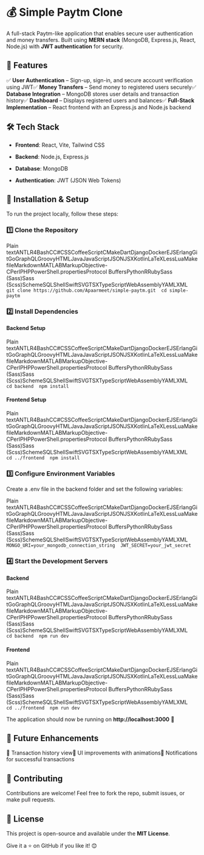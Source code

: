 💰 Simple Paytm Clone
=====================

A full-stack Paytm-like application that enables secure user authentication and money transfers. Built using **MERN stack** (MongoDB, Express.js, React, Node.js) with **JWT authentication** for security.

🚀 Features
-----------

✅ **User Authentication** – Sign-up, sign-in, and secure account verification using JWT✅ **Money Transfers** – Send money to registered users securely✅ **Database Integration** – MongoDB stores user details and transaction history✅ **Dashboard** – Displays registered users and balances✅ **Full-Stack Implementation** – React frontend with an Express.js and Node.js backend

🛠️ Tech Stack
--------------

*   **Frontend**: React, Vite, Tailwind CSS
    
*   **Backend**: Node.js, Express.js
    
*   **Database**: MongoDB
    
*   **Authentication**: JWT (JSON Web Tokens)
    

🔧 Installation & Setup
-----------------------

To run the project locally, follow these steps:

### 1️⃣ Clone the Repository

Plain textANTLR4BashCC#CSSCoffeeScriptCMakeDartDjangoDockerEJSErlangGitGoGraphQLGroovyHTMLJavaJavaScriptJSONJSXKotlinLaTeXLessLuaMakefileMarkdownMATLABMarkupObjective-CPerlPHPPowerShell.propertiesProtocol BuffersPythonRRubySass (Sass)Sass (Scss)SchemeSQLShellSwiftSVGTSXTypeScriptWebAssemblyYAMLXML`   git clone https://github.com/Apaarmeet/simple-paytm.git  cd simple-paytm   `

### 2️⃣ Install Dependencies

#### Backend Setup

Plain textANTLR4BashCC#CSSCoffeeScriptCMakeDartDjangoDockerEJSErlangGitGoGraphQLGroovyHTMLJavaJavaScriptJSONJSXKotlinLaTeXLessLuaMakefileMarkdownMATLABMarkupObjective-CPerlPHPPowerShell.propertiesProtocol BuffersPythonRRubySass (Sass)Sass (Scss)SchemeSQLShellSwiftSVGTSXTypeScriptWebAssemblyYAMLXML`   cd backend  npm install   `

#### Frontend Setup

Plain textANTLR4BashCC#CSSCoffeeScriptCMakeDartDjangoDockerEJSErlangGitGoGraphQLGroovyHTMLJavaJavaScriptJSONJSXKotlinLaTeXLessLuaMakefileMarkdownMATLABMarkupObjective-CPerlPHPPowerShell.propertiesProtocol BuffersPythonRRubySass (Sass)Sass (Scss)SchemeSQLShellSwiftSVGTSXTypeScriptWebAssemblyYAMLXML`   cd ../frontend  npm install   `

### 3️⃣ Configure Environment Variables

Create a .env file in the backend folder and set the following variables:

Plain textANTLR4BashCC#CSSCoffeeScriptCMakeDartDjangoDockerEJSErlangGitGoGraphQLGroovyHTMLJavaJavaScriptJSONJSXKotlinLaTeXLessLuaMakefileMarkdownMATLABMarkupObjective-CPerlPHPPowerShell.propertiesProtocol BuffersPythonRRubySass (Sass)Sass (Scss)SchemeSQLShellSwiftSVGTSXTypeScriptWebAssemblyYAMLXML`   MONGO_URI=your_mongodb_connection_string  JWT_SECRET=your_jwt_secret   `

### 4️⃣ Start the Development Servers

#### Backend

Plain textANTLR4BashCC#CSSCoffeeScriptCMakeDartDjangoDockerEJSErlangGitGoGraphQLGroovyHTMLJavaJavaScriptJSONJSXKotlinLaTeXLessLuaMakefileMarkdownMATLABMarkupObjective-CPerlPHPPowerShell.propertiesProtocol BuffersPythonRRubySass (Sass)Sass (Scss)SchemeSQLShellSwiftSVGTSXTypeScriptWebAssemblyYAMLXML`   cd backend  npm run dev   `

#### Frontend

Plain textANTLR4BashCC#CSSCoffeeScriptCMakeDartDjangoDockerEJSErlangGitGoGraphQLGroovyHTMLJavaJavaScriptJSONJSXKotlinLaTeXLessLuaMakefileMarkdownMATLABMarkupObjective-CPerlPHPPowerShell.propertiesProtocol BuffersPythonRRubySass (Sass)Sass (Scss)SchemeSQLShellSwiftSVGTSXTypeScriptWebAssemblyYAMLXML`   cd ../frontend  npm run dev   `

The application should now be running on **http://localhost:3000** 🎉

📌 Future Enhancements
----------------------

🔹 Transaction history view🔹 UI improvements with animations🔹 Notifications for successful transactions

🤝 Contributing
---------------

Contributions are welcome! Feel free to fork the repo, submit issues, or make pull requests.

📜 License
----------

This project is open-source and available under the **MIT License**.

Give it a ⭐ on GitHub if you like it! 😊

